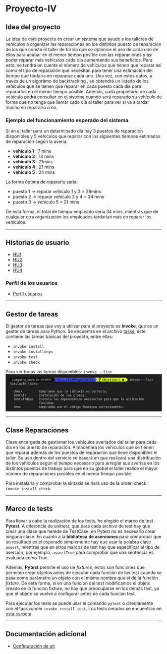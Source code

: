 # Proyecto-IV
## Idea del proyecto
La idea de este proyecto es crear un sistema que ayude a los talleres de vehículos a organizar las reparaciones en los distintos puesto de reparación de los que consta el taller de forma que se optimice el uso de cada uno de ellos para acabar en el menor tiempo posible con las reparaciones y así poder reparar más vehículos cada día aumentando sus beneficios. Para esto, se tendrá en cuenta el número de vehículos que tienen que reparar así como el tipo de reparación que necesitan para tener una estimación del tiempo que tardaría en repararse cada uno. Una vez, con estos datos, a través de un algoritmo de backtracking , se obtendrá un listado de los vehículos que se tienen que reparar en cada puesto cada día para repararlos en el menor tiempo posible. Además, cada propietario de cada vehículo podrá consultar en el sistema cuando será reparado su vehículo de forma que no tenga que llamar cada día al taller para ver si va a tardar mucho en repararlo o no.

### Ejemplo del funcionamiento esperado del sistema
Si en el taller para un determinado día hay 3 puestos de reparación disponibles y 5 vehículos que reparar con los siguientes tiempos estimados de reparación según la avería: 
* __vehículo 1__ : 7 mins 
* __vehículo 2__ : 13 mins
* __vehículo 3__ : 21mins 
* __vehículo 4__ : 21 mins
* __vehículo 5__ : 24 mins
  
La forma óptima de repararlo sería:
* puesto 1 -> reparar vehículo 1 y 3 = 28mins
* puesto 2 -> reparar vehículo 2 y 4 = 34 mins
* puesto 3 -> vehículo 5 = 21 mins

De esta forma, el total de tiempo empleado sería 34 mins, mientras que de cualquier otra organización los empleados tardarían más en reparar los vehículos. 

***
## Historias de usuario
* [HU1](https://github.com/joaquingv12/Proyecto-IV/issues/13)
* [HU2](https://github.com/joaquingv12/Proyecto-IV/issues/14)
* [HU3](https://github.com/joaquingv12/Proyecto-IV/issues/15)
* [HU4](https://github.com/joaquingv12/Proyecto-IV/issues/16)

### Perfil de los usuarios

* [Perfil usuarios](docs/perfil_usuarios.md)
***
## Gestor de tareas
El gestor de tareas que voy a utilizar para el proyecto es **Invoke**, que es un gestor de tareas para Python. Se encuentra en el archivo [tasks](tasks.py), éste contiene las tareas básicas del proyecto, entre ellas:
* `invoke install`
* `invoke installdeps`
* `invoke test`
* `invoke check`

Para ver todas las tareas disponibles: `invoke --list`
![](/docs/imagenes/invoke_list.png)
***
## Clase Reparaciones

Clase encargada de gestionar los vehículos averíados del taller para cada día en los puesto de reparación. Almacenará los vehículos que se tienen que reparar además de los puestos de reparación que tiene disponibles el taller. Su uso dentro del servicio se basará en que realizará una distribución de los vehículos según el tiempo necesario para arreglar sus averías en los distintos puestos de trabajo para que en su global el taller realice el mayor número de reparaciones posibles en el menor tiempo posible.

Para instalarla y comprobar la sintaxis se hará uso de la orden check :
`invoke install check `

***

## Marco de tests
Para llevar a cabo la realización de los tests, he elegido el marco de test __Pytest__. A diferencia de unittest, que para cada archivo de test hay que crear una clase que herede de TestCase, en Pytest no es necesario crear ninguna clase. En cuanto a la __biblioteca de aserciones__ para comprobar que un resultado es el esperado simplemente hay que usar la palabra clave `assert`, mientras que en otros marcos de test hay que especificar el tipo de aserción, por ejemplo, `assertTrue` para comprobar que una sentencia es evaluada como True. 

Además, __Pytest__ permite el uso de *fixtures*, estos son funciones que permiten crear objetos antes de ejecutar cada función de los test cuando se pasa como parámetro un objeto con el mismo nombre que el de la función *fixture*. De esta forma, si en una función del test modificamos el objeto creado en la función fixture, no hay que preocuparse en los demás test, ya que el objeto se vuelve a configurar antes de cada función test.

Para ejecutar los tests se puede usar el comando `pytest` o directamente con el task runner `invoke install test`. Los tests creados se encuentran en [esta carpeta](test).

***
## Documentación adicional
* [Configuración de git](docs/configurar_git.md)
  